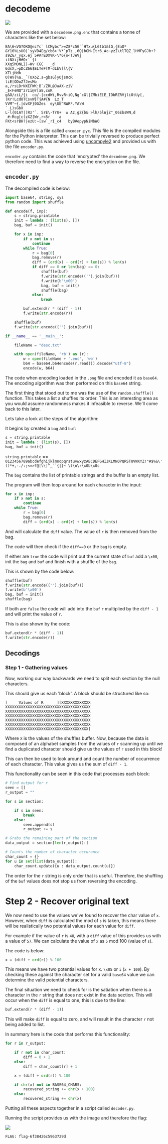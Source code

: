 # decodeme

![](./_images/prompt.png)

We are provided with a `decodeme.png.enc` that contains a tonne of characters like the set below:

```
EA\6<VG?OKO@ez?c` lCMybc^>=Z8*c5G``HTxu{L6tb1&lG,{EaO*
&Y16%LsUO|`syVD4Eg/cb6>'V*`pTz_,6Q|bGM-Itr6_Ac~yzI\tlTQZ_lHMFyGJb+?	s9ZG/_yqx.ej`5#ArEDX%K-\*6{o<TJeVj
itNXijH#Qr`	{t
XXq5MONLI)~Wv CGC	_d
6dsX,>pDcZ66$ELTeF[M-dLbV[l\{V
XTLjHdb
O)WV{%a._`TUXoZ.s~gbsG}yOjsOcR
liE[ODoZ?JesMo
a,/rsLDrNXEFWK:B`/ZRL@JaAX-ziV
_$<FeNQ^zrIi@r[a8,coK
g&O/ziL/{i	co/-|ccdWi,RvvR~iO,Ng`cGl|ZMbiE[E_IDbRZRVjliOtUy[,(Kr!Lcd8TCsvW}TjA#{N	Lz_T
VVM"~{.|dvXF}0GZes	ey\UE^RWR*.YA\W
`_L)sGbX
L-l{01AT|)Rz'`.	5rE\-TrU+	w Az,gZ{b& >lh/5lWjZ"_06EbsWN,d
 #:Mcg[c(zXZ[Wr,r<5r	a
FKt<srBH?|ezU:~[sw`_rI_c4	byB#epypNiMbWO
```

Alongside this is a file called `encoder.pyc`. This file is the compiled modules for the Python interpreter. This can be trivially reversed to produce perfect python code. This was achieved using [uncompyle2](https://github.com/Mysterie/uncompyle2) and provided us with the file `encoder.py`.

`encoder.py` contains the code that 'encrypted' the `decodeme.png`. We therefore need to find a way to reverse the encryption on the file.

## `encoder.py`

The decompiled code is below:

```python
import base64, string, sys
from random import shuffle

def encode(f, inp):
    s = string.printable
    init = lambda : (list(s), [])
    bag, buf = init()

    for x in inp:
        if x not in s:
            continue
        while True:
            r = bag[0]
            bag.remove(r)
            diff = (ord(x) - ord(r) + len(s)) % len(s)
            if diff == 0 or len(bag) == 0:
                shuffle(buf)
                f.write(str.encode(('').join(buf)))
                f.write(b'\x00')
                bag, buf = init()
                shuffle(bag)
            else:
                break

        buf.extend(r * (diff - 1))
        f.write(str.encode(r))

    shuffle(buf)
    f.write(str.encode(('').join(buf)))

if __name__ == '__main__':

    fileName = "desc.txt"

    with open(fileName, 'rb') as (r):
        w = open(fileName + '.enc', 'wb')
        b64 = base64.b64encode(r.read()).decode("utf-8")
        encode(w, b64)
```

The code when encoding loaded in the `.png` file and encoded it as `base64`. The encoding algorithm was then performed on this `base64` string.

The first thing that stood out to me was the use of the `random.shuffle()` function. This takes a list a shuffles its order. This is an interesting area as you would assume randomness makes it infeasible to reverse. We'll come back to this later.

Lets take a look at the steps of the algorithm:

It begins by created a `bag` and `buf`:

```python
s = string.printable
init = lambda : (list(s), [])
bag, buf = init()
```

`string.printable` == `0123456789abcdefghijklmnopqrstuvwxyzABCDEFGHIJKLMNOPQRSTUVWXYZ!"#$%&\'()*+,-./:;<=>?@[\\]^_``{|}~ \t\n\r\x0b\x0c`

The `bag` contains the list of printable strings and the buffer is an empty list.

The program will then loop around for each character in the input:

```python
for x in inp:
    if x not in s:
        continue
    while True:
        r = bag[0]
        bag.remove(r)
        diff = (ord(x) - ord(r) + len(s)) % len(s)
```

And will calculate the `diff` value. The value of `r` is then removed from the bag.

The code will then check if the `diff==0` or the `bag` is empty.

If either are `true` the code will print out the current state of `buf` add a `\x00`, init the `bag` and `buf` and finish with a shuffle of the `bag`.

This is shown by the code below:
```python
shuffle(buf)
f.write(str.encode(('').join(buf)))
f.write(b'\x00')
bag, buf = init()
shuffle(bag)
```

If both are `false` the code will add into the `buf` `r` multiplied by the `diff - 1` and will print the value of `r`.

This is also shown by the code:

```python
buf.extend(r * (diff - 1))
f.write(str.encode(r))
```

## Decodings


### Step 1 - Gathering values
Now, working our way backwards we need to split each section by the null characters.

This should give us each 'block'. A block should be structured like so:

```
[     Values of R      ][XXXXXXXXXXXXX
XXXXXXXXXXXXXXXXXXXXXXXXXXXXXXXXXXXXXX
XXXXXXXXXXXXXXXXXXXXXXXXXXXXXXXXXXXXXX
XXXXXXXXXXXXXXXXXXXXXXXXXXXXXXXXXXXXXX
XXXXXXXXXXXXXXXXXXXXXXXXXXXXXXXXXXXXXX
XXXXXXXXXXXXXXXXXXXXXXXXXXXXXXXXXXXXXX
XXXXXXXXXXXXXXXXXXXXXXXXXXXXXXXXXXXXX]
```

Where `X` is the values of the shuffles buffer. Now, because the data is composed of an alphabet samples from the values of `r` scanning up until we find a duplicated character should give us the values of `r` used in this block!

This can then be used to look around and count the number of occurrence of each character. This value gives us the sum of `diff - 1`.

This functionality can be seen in this code that processes each block:

```python
# Find output for r
seen = []
r_output = ""

for s in section:

    if s in seen:
        break
    else:
        seen.append(s)
        r_output += s

# Grabs the remaining part of the section
data_output = section[len(r_output):]

# Counts the number of character occurance
char_count = {}
for u in set(list(data_output)):
    char_count.update({u : data_output.count(u)})
```

The order for the `r` string is only order that is useful. Therefore, the shuffling of the `buf` values does not stop us from reversing the encoding.

# Step 2 - Recover original text

We now need to use the values we've found to recover the char value of `x`. However, when `diff` is calculated the mod of `s` is taken, this means there will be realistically two potential values for each value for `diff`.

For example if the value of `r` is `48`, with a `diff` value of  this provides us with a value of `57`. We can calculate the value of `x` as `5` mod 100 (value of `s`).

The code is below:
```python
x = (diff + ord(r)) % 100
```

This means we have two potential values for x. `\x05` or `i` (`x + 100`). By checking these against the character set for a valid `base64` value we can determine the valid potential characters.

The final situation we need to check for is the satiation when there is a character in the `r` string that does not exist in the data section. This will occur when the `diff` is equal to one, this is due to the line:

```python
buf.extend(r * (diff - 1))
```

This will make `diff` is equal to zero, and will result in the character `r` not being added to list.

In summary here is the code that performs this functionality:

```python
for r in r_output:

    if r not in char_count:
        diff = 0 + 1
    else:
        diff = char_count[r] + 1

    x = (diff + ord(r)) % 100

    if chr(x) not in BASE64_CHARS:
        recovered_string += chr(x + 100)
    else:
        recovered_string += chr(x)
```

Putting all these aspects together in a script called `decoder.py`.

Running the script provides us with the image and therefore the flag:

![](./decodeme.png)

```
FLAG: flag-6f38426c5963729d
```